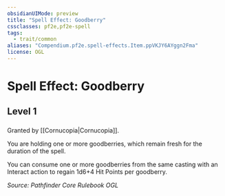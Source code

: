 ```yaml
---
obsidianUIMode: preview
title: "Spell Effect: Goodberry"
cssclasses: pf2e,pf2e-spell
tags:
  - trait/common
aliases: "Compendium.pf2e.spell-effects.Item.ppVKJY6AYggn2Fma"
license: OGL
---
```

# Spell Effect: Goodberry
## Level 1
### 






Granted by [[Cornucopia|Cornucopia]].

You are holding one or more goodberries, which remain fresh for the duration of the spell.

You can consume one or more goodberries from the same casting with an Interact action to regain 1d6+4 Hit Points per goodberry.

*Source: Pathfinder Core Rulebook*
*OGL*